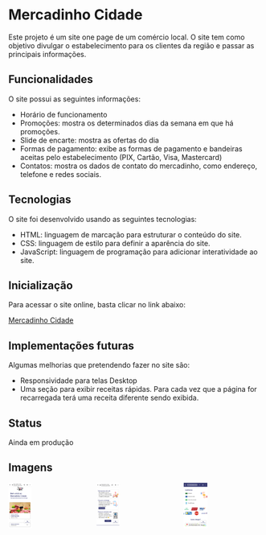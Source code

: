 # Mercadinho Cidade

Este projeto é um site one page de um comércio local. O site tem como objetivo divulgar o estabelecimento para os clientes da região e passar as principais informações.

## Funcionalidades

O site possui as seguintes informações:

- Horário de funcionamento
- Promoções: mostra os determinados dias da semana em que há promoções.
- Slide de encarte: mostra as ofertas do dia
- Formas de pagamento: exibe as formas de pagamento e bandeiras aceitas pelo estabelecimento (PIX, Cartão, Visa, Mastercard)
- Contatos: mostra os dados de contato do mercadinho, como endereço, telefone e redes sociais.

## Tecnologias

O site foi desenvolvido usando as seguintes tecnologias:

- HTML: linguagem de marcação para estruturar o conteúdo do site.
- CSS: linguagem de estilo para definir a aparência do site.
- JavaScript: linguagem de programação para adicionar interatividade ao site.

## Inicialização

Para acessar o site online, basta clicar no link abaixo:

[Mercadinho Cidade](https://mercadinhocidade.online/)

## Implementações futuras

Algumas melhorias que pretendendo fazer no site são:

- Responsividade para telas Desktop
- Uma seção para exibir receitas rápidas. Para cada vez que a página for recarregada terá uma receita diferente sendo exibida.

## Status

Ainda em produção

## Imagens
<div style="display: grid; grid-template-columns: 1fr 1fr 1fr; grid-gap:20px">
   <img width="30%" src="https://github.com/VictorKawan/Mercadinho-Cidade-Mobile/blob/main/img/Screenshot_20231010-235213~2.png?raw=true">
   <img width="30%" src="https://github.com/VictorKawan/Mercadinho-Cidade-Mobile/blob/main/img/Screenshot_20231010-235329~2.png?raw=true">
  <img width="30%" src="https://github.com/VictorKawan/Mercadinho-Cidade-Mobile/blob/main/img/Screenshot_20231011-154920.png?raw=true">
</div>
